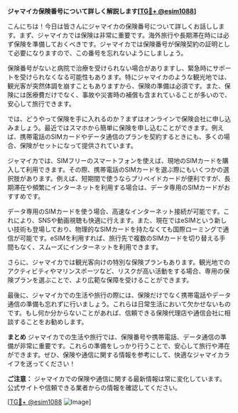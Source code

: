 **ジャマイカ保険番号について詳しく解説します[[TG💪+ @esim1088](https://t.me/s/esim1088)]**

こんにちは！今日は皆さんにジャマイカの保険番号について詳しくお話しします。まず、ジャマイカでは保険は非常に重要です。海外旅行や長期滞在時には必ず保険を準備しておくべきです。ジャマイカでは保険番号が保険契約の証明として必要になりますので、この番号を忘れないようにしましょう。

保険番号がないと病院で治療を受けられない場合がありますし、緊急時にサポートを受けられなくなる可能性もあります。特にジャマイカのような観光地では、観光客が突然体調を崩すこともありますから、保険の準備は必須です。また、保険には医療費だけでなく、事故や災害時の補償も含まれていることが多いので、安心して旅行できます。

では、どうやって保険を手に入れるのか？まずはオンラインで保険会社に申し込みましょう。最近ではスマホから簡単に保険を申し込むことができます。例えば、携帯電話のSIMカードやデータ通信のプランを契約するときにも、多くの場合、保険がセットになって提供されています。

ジャマイカでは、SIMフリーのスマートフォンを使えば、現地のSIMカードを購入して利用できます。その際、携帯電話のSIMカードを選ぶ際にもいくつかの選択肢があります。例えば、短期間で使うならプリペイドカードが便利ですが、長期滞在や頻繁にインターネットを利用する場合は、データ専用のSIMカードがおすすめです。

データ専用のSIMカードを使う場合、高速なインターネット接続が可能です。これにより、SNSや動画視聴も快適に行えます。また、現在ではeSIMという新しい技術も登場しており、物理的なSIMカードを持たなくても国際ローミングで通信が可能です。eSIMを利用すれば、旅行先で複数のSIMカードを切り替える手間もなく、スムーズにインターネットを利用できます。

さらに、ジャマイカでは観光客向けの特別な保険プランもあります。観光地でのアクティビティやマリンスポーツなど、リスクが高い活動をする場合、専用の保険プランを選ぶことで、より広範な保障を受けることができます。

最後に、ジャマイカでの生活や旅行の際には、保険だけでなく携帯電話やデータ通信の準備も忘れずに行いましょう。これらは日常生活において欠かせないものです。もし何か分からないことがあれば、信頼できる保険代理店や通信会社に相談することをお勧めします。

**まとめ**
ジャマイカでの生活や旅行では、保険番号や携帯電話、データ通信の準備が非常に重要です。これらの準備をしっかり行うことで、安心して旅行や滞在ができます。ぜひ、保険や通信に関する情報を参考にして、快適なジャマイカライフを送ってください！

**ご注意：**
ジャマイカでの保険や通信に関する最新情報は常に変化しています。公式サイトや信頼できる業者からの情報を確認してください。

[[TG💪+ @esim1088](https://t.me/s/esim1088) ![Image](https://i.postimg.cc/Y0z9fWf4/image.png)]